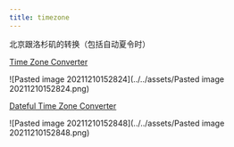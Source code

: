 ```yaml
---
title: timezone
---
```


北京跟洛杉矶的转换（包括自动夏令时）

[Time Zone Converter](https://www.timeanddate.com/worldclock/converter.html?p1=33&p2=137)

![Pasted image 20211210152824](../../assets/Pasted image 20211210152824.png)

[Dateful Time Zone Converter](https://dateful.com/time-zone-converter?tz2=Los-Angeles-California)

![Pasted image 20211210152848](../../assets/Pasted image 20211210152848.png)